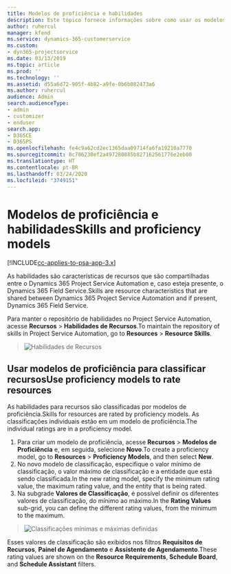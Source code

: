 ```yaml
---
title: Modelos de proficiência e habilidades
description: Este tópico fornece informações sobre como usar os modelos de proficiência e habilidades.
author: ruhercul
manager: kfend
ms.service: dynamics-365-customerservice
ms.custom:
- dyn365-projectservice
ms.date: 03/13/2019
ms.topic: article
ms.prod: ''
ms.technology: ''
ms.assetid: d55a6d72-905f-4b82-a9fe-0b6b082473a6
ms.author: ruhercul
audience: Admin
search.audienceType:
- admin
- customizer
- enduser
search.app:
- D365CE
- D365PS
ms.openlocfilehash: fe4c9a62cd2ec1365daa09714fa6fa19210a7770
ms.sourcegitcommit: 8c786230ef2a497280885b827162561776e2eb00
ms.translationtype: HT
ms.contentlocale: pt-BR
ms.lasthandoff: 03/24/2020
ms.locfileid: "3749151"
---
```

# <a name="skills-and-proficiency-models"></a><span data-ttu-id="fc181-103">Modelos de proficiência e habilidades</span><span class="sxs-lookup"><span data-stu-id="fc181-103">Skills and proficiency models</span></span>

[!INCLUDE[cc-applies-to-psa-app-3.x](../includes/cc-applies-to-psa-app-3x.md)]

<span data-ttu-id="fc181-104">As habilidades são características de recursos que são compartilhadas entre o Dynamics 365 Project Service Automation e, caso esteja presente, o Dynamics 365 Field Service.</span><span class="sxs-lookup"><span data-stu-id="fc181-104">Skills are resource characteristics that are shared between Dynamics 365 Project Service Automation and if present, Dynamics 365 Field Service.</span></span> 

<span data-ttu-id="fc181-105">Para manter o repositório de habilidades no Project Service Automation, acesse **Recursos** \> **Habilidades de Recursos**.</span><span class="sxs-lookup"><span data-stu-id="fc181-105">To maintain the repository of skills in Project Service Automation, go to **Resources** \> **Resource Skills**.</span></span> 

> ![Habilidades de Recursos](media/Resource-Management-image84.png)

## <a name="use-proficiency-models-to-rate-resources"></a><span data-ttu-id="fc181-107">Usar modelos de proficiência para classificar recursos</span><span class="sxs-lookup"><span data-stu-id="fc181-107">Use proficiency models to rate resources</span></span>

<span data-ttu-id="fc181-108">As habilidades para recursos são classificadas por modelos de proficiência.</span><span class="sxs-lookup"><span data-stu-id="fc181-108">Skills for resources are rated by proficiency models.</span></span> <span data-ttu-id="fc181-109">As classificações individuais estão em um modelo de proficiência.</span><span class="sxs-lookup"><span data-stu-id="fc181-109">The individual ratings are in a proficiency model.</span></span> 

1. <span data-ttu-id="fc181-110">Para criar um modelo de proficiência, acesse **Recursos** \> **Modelos de Proficiência** e, em seguida, selecione **Novo**.</span><span class="sxs-lookup"><span data-stu-id="fc181-110">To create a proficiency model, go to **Resources** \> **Proficiency Models**, and then select **New**.</span></span>
2. <span data-ttu-id="fc181-111">No novo modelo de classificação, especifique o valor mínimo de classificação, o valor máximo de classificação e a entidade que está sendo classificada.</span><span class="sxs-lookup"><span data-stu-id="fc181-111">In the new rating model, specify the minimum rating value, the maximum rating value, and the entity that is being rated.</span></span>
3. <span data-ttu-id="fc181-112">Na subgrade **Valores de Classificação**, é possível definir os diferentes valores de classificação, do mínimo ao máximo.</span><span class="sxs-lookup"><span data-stu-id="fc181-112">In the **Rating Values** sub-grid, you can define the different rating values, from the minimum to the maximum.</span></span>

> ![Classificações mínimas e máximas definidas](media/Resource-Management-image85.png)

<span data-ttu-id="fc181-114">Esses valores de classificação são exibidos nos filtros **Requisitos de Recursos**, **Painel de Agendamento** e **Assistente de Agendamento**.</span><span class="sxs-lookup"><span data-stu-id="fc181-114">These rating values are shown on the **Resource Requirements**, **Schedule Board**, and **Schedule Assistant** filters.</span></span>
